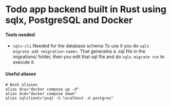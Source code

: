 # Todo app backend built in Rust using sqlx, PostgreSQL and Docker

#### Tools needed

* `sqlx-cli`
Needed for the database schema
To use it you do `sqlx migrate add <migration-name>`. That generates a .sql file in the migrations/ folder, then  you edit that sql file and do `sqlx migrate run` to execute it.

#### Useful aliases

```{bash}
# Bash aliases
alias dcu="docker compose up -d"
alias dcd="docker compose down"
alias sqlclient="psql -h localhost -U postgres"
```

